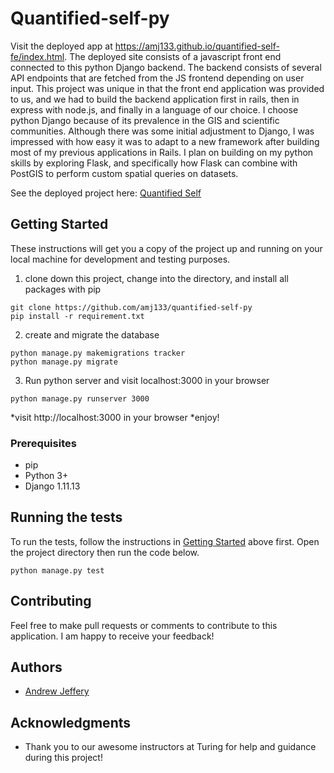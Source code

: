 # Quantified-self-py

Visit the deployed app at https://amj133.github.io/quantified-self-fe/index.html.  The deployed site consists of a javascript front end connected to this python Django backend.  The backend consists of several API endpoints that are fetched from the JS frontend depending on user input.  This project was unique in that the front end application was provided to us, and we had to build the backend application first in rails, then in express with node.js, and finally in a language of our choice.  I choose python Django because of its prevalence in the GIS and scientific communities.  Although there was some initial adjustment to Django, I was impressed with how easy it was to adapt to a new framework after building most of my previous applications in Rails.  I plan on building on my python skills by exploring Flask, and specifically how Flask can combine with PostGIS to perform custom spatial queries on datasets.

See the deployed project here: [Quantified Self](https://amj133.github.io/quantified-self-fe/index.html)

## Getting Started

These instructions will get you a copy of the project up and running on your local machine for development and testing purposes. 

1. clone down this project, change into the directory, and install all packages with pip
```
git clone https://github.com/amj133/quantified-self-py
pip install -r requirement.txt
```
2. create and migrate the database
```
python manage.py makemigrations tracker
python manage.py migrate
```
3. Run python server and visit localhost:3000 in your browser
```
python manage.py runserver 3000
```
*visit http://localhost:3000 in your browser
*enjoy!

### Prerequisites

* pip
* Python 3+
* Django 1.11.13

## Running the tests

To run the tests, follow the instructions in [Getting Started](#getting-started) above first.  Open the project directory then run the code below.
```
python manage.py test
```

## Contributing

Feel free to make pull requests or comments to contribute to this application. I am happy to receive your feedback!

## Authors

* [Andrew Jeffery](https://github.com/amj133)

## Acknowledgments

* Thank you to our awesome instructors at Turing for help and guidance during this project!
